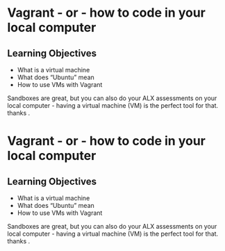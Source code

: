 # Vagrant - or - how to code in your local computer 
## Learning Objectives
* What is a virtual machine
* What does “Ubuntu” mean
* How to use VMs with Vagrant

Sandboxes are great, but you can also do your ALX assessments on your local computer - having a virtual machine (VM) is the perfect tool for that. 
thanks .
# Vagrant - or - how to code in your local computer 
## Learning Objectives
* What is a virtual machine
* What does “Ubuntu” mean
* How to use VMs with Vagrant

Sandboxes are great, but you can also do your ALX assessments on your local computer - having a virtual machine (VM) is the perfect tool for that. 
thanks .

